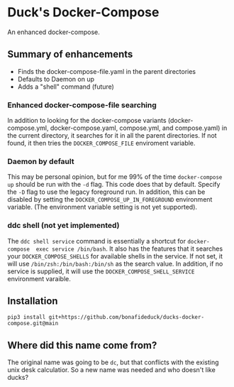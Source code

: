 # Duck's Docker-Compose

An enhanced docker-compose.

## Summary of enhancements

* Finds the docker-compose-file.yaml in the parent directories
* Defaults to Daemon on up
* Adds a "shell" command (future)

### Enhanced docker-compose-file searching

In addition to looking for the docker-compose variants (docker-compose.yml,
docker-compose.yaml, compose.yml, and compose.yaml) in the current directory,
it searches for it in all the parent directories.  If not found, it then tries
the `DOCKER_COMPOSE_FILE` enviroment variable.

### Daemon by default

This may be personal opinion, but for me 99% of the time `docker-compose up`
should be run with the `-d` flag.  This code does that by default.  Specify
the `-D` flag to use the legacy foreground run.  In addition, this can be
disabled by setting the `DOCKER_COMPOSE_UP_IN_FOREGROUND` environment variable.
(The environment variable setting is not yet supported).

### ddc shell (not yet implemented)

The `ddc shell service` command is essentially a shortcut for `docker-compose 
exec service /bin/bash`.  It also has the features that it searches your
`DOCKER_COMPOSE_SHELLS` for available shells in the service.  If not set, it will use
`/bin/zsh:/bin/bash:/bin/sh` as the search value.  In addition, if no service
is supplied, it will use the `DOCKER_COMPOSE_SHELL_SERVICE` environment varaible.

## Installation

```
pip3 install git+https://github.com/bonafideduck/ducks-docker-compose.git@main
```

## Where did this name come from?

The original name was going to be `dc`, but that conflicts with the existing unix
desk calculatior.  So a new name was needed and who doesn't like ducks?
